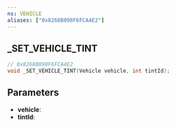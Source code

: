 ```yaml
---
ns: VEHICLE
aliases: ["0x8268B098F6FCA4E2"]
---
```

## _SET_VEHICLE_TINT

```c
// 0x8268B098F6FCA4E2
void _SET_VEHICLE_TINT(Vehicle vehicle, int tintId);
```

## Parameters
* **vehicle**:
* **tintId**:
